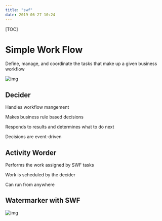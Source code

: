 ```yaml
---
title: "swf"
date: 2019-06-27 10:24
---
```

[TOC]



# Simple Work Flow

Define, manage, and coordinate the tasks that make up a given business workflow

![img](https://snag.gy/waZHDf.jpg)



## Decider

Handles workflow mangement

Makes business rule based decisions

Responds to results and determines what to do next

Decisions are event-driven



## Activity Worder

Performs the work assigned by SWF tasks

Work is scheduled by the decider

Can run from anywhere





## Watermarker with SWF

![img](https://snag.gy/uo1UWA.jpg)



